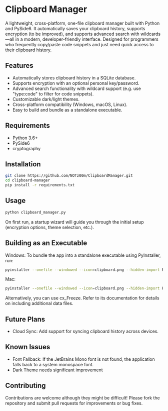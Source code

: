 # Clipboard Manager

A lightweight, cross-platform, one-file clipboard manager built with Python and PySide6. It automatically saves your clipboard history, supports encryption (to be improved), and supports advanced search with wildcards—all in a modern, developer-friendly interface. Designed for programmers who frequently copy/paste code snippets and just need quick access to their clipboard history.

## Features
- Automatically stores clipboard history in a SQLite database.
- Supports encryption with an optional personal key/password.
- Advanced search functionality with wildcard support (e.g. use "type:code" to filter for code snippets).
- Customizable dark/light themes.
- Cross-platform compatibility (Windows, macOS, Linux).
- Easy to build and bundle as a standalone executable.

## Requirements
- Python 3.6+
- PySide6
- cryptography

## Installation
```sh
git clone https://github.com/NOTz00m/ClipboardManager.git
cd clipboard-manager
pip install -r requirements.txt
```

## Usage
```sh
python clipboard_manager.py
```

On first run, a startup wizard will guide you through the initial setup (encryption options, theme selection, etc.).

## Building as an Executable

Windows: To bundle the app into a standalone executable using PyInstaller, run:
```sh
pyinstaller --onefile --windowed --icon=clipboard.png --hidden-import PySide6 --hidden-import cryptography --hidden-import cryptography.fernet --add-data "pin.png;." --add-data "pin_active.png;." --add-data "star.png;." --add-data "JetBrainsMono-Regular.ttf;." --add-data "star_active.png;." --add-data "trash.png;." --add-data "clipboard.png;." clipboard_manager.py
```
Mac:
```sh
pyinstaller --onefile --windowed --icon=clipboard.png --hidden-import PySide6 --hidden-import cryptography --hidden-import cryptography.fernet --add-data "pin.png:." --add-data "pin_active.png:." --add-data "star.png:." --add-data "JetBrainsMono-Regular.ttf:." --add-data "star_active.png:." --add-data "trash.png:." --add-data "clipboard.png:." clipboard_manager.py
```
Alternatively, you can use cx_Freeze. Refer to its documentation for details on including additional data files.

## Future Plans

- Cloud Sync: Add support for syncing clipboard history across devices.

## Known Issues

- Font Fallback: If the JetBrains Mono font is not found, the application falls back to a system monospace font.
- Dark Theme needs significant improvement

## Contributing

Contributions are welcome although they might be difficult! Please fork the repository and submit pull requests for improvements or bug fixes.

